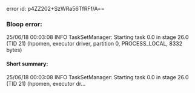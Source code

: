 error id: p4ZZ202+SzWRa56TfRFf/A==
### Bloop error:

25/06/18 00:03:08 INFO TaskSetManager: Starting task 0.0 in stage 26.0 (TID 21) (hpomen, executor driver, partition 0, PROCESS_LOCAL, 8332 bytes)
#### Short summary: 

25/06/18 00:03:08 INFO TaskSetManager: Starting task 0.0 in stage 26.0 (TID 21) (hpomen, executor dr...